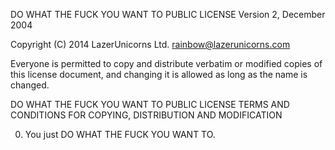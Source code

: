  DO WHAT THE FUCK YOU WANT TO PUBLIC LICENSE 
           Version 2, December 2004 

 Copyright (C) 2014 LazerUnicorns Ltd. <rainbow@lazerunicorns.com> 

 Everyone is permitted to copy and distribute verbatim or modified 
 copies of this license document, and changing it is allowed as long 
 as the name is changed. 

 DO WHAT THE FUCK YOU WANT TO PUBLIC LICENSE 
 TERMS AND CONDITIONS FOR COPYING, DISTRIBUTION AND MODIFICATION 

  0. You just DO WHAT THE FUCK YOU WANT TO.

